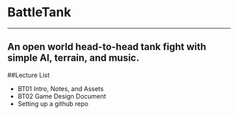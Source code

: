 # BattleTank
****
An open world head-to-head tank fight with simple AI, terrain, and music.
---
##Lecture List
* BT01 Intro, Notes, and Assets
* BT02 Game Design Document
* Setting up a github repo

